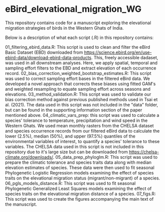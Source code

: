 # eBird_elevational_migration_WG
This repository contains code for a manuscript exploring the elevational migration strategies of birds in the Western Ghats of India.

Below is a description of what each script (.R) in this repository contains:

01_filtering_ebird_data.R: This script is used to clean and filter the eBird Basic Dataset (EBD) downloaded from https://science.ebird.org/en/use-ebird-data/download-ebird-data-products. This, freely accessible dadaset, was used in all downstream analyses. Here, we apply spatial, temporal and sampling effort filters to the EBD and extract elevation of each occurrence record. 
02_bias_correction_weighted_bootstrap_estimates.R: This script was used to correct sampling effort bases in the filtered eBird data. We developed a novel approach that corrects these biases using fitted GAM's and weighted resampling to equate sampling effort across seasons and elevations.
03_method_validation.R: This script was used to validate our bias correction method against previous published methods used in Tsai et al. (2021). The data used in this script was not included in the "data" folder, but can be found in the supporting information section of the paper mentioned above.
04_climatic_vars_prep: this script was used to calculate a species' tolerance to temperature, precipitation and wind speed in the Western Ghats. We used mean monthly rasters from the CHELSA dataset and species occurrence records from our filtered eBird data to calculate the lower (2.5%), median (50%), and upper (97.5%) quantiles of the environmental variables of interest, to quantify a species' tolerance to these variables. The CHELSA data used in this script is not included in this repository due to it's large size but can be downloaded from https://chelsa-climate.org/downloads/.
05_data_prep_phyloglm.R: This script was used to prepare the climatic tolerance and species traits data along with median elevation estimates of species. These data were then used to fit seasonal Phylogenetic Logistic Regression models examining the effect of species traits on the elevational migration status (migrant/non-migrant) of a species.
06_pgls_models_distance.R: This script was used to fit seasonal Phylogenetic Generalized Least Squares models examining the effect of species traits on the elevational migration distance of a species.
07_figs.R: This script was used to create the figures accompanying the main text of the manuscript.